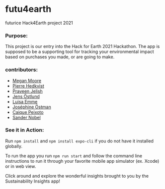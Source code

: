 # futu4earth
futurice Hack4Earth project 2021

### Purpose:
This project is our entry into the Hack for Earth 2021 Hackathon.
The app is supposed to be a supporting tool for tracking your environmental impact based on purchases you made, or are going to make.

### contributors:
- [Megan Moore](https://github.com/meganhmoore)
- [Pierre Hedkvist](https://github.com/phedkvist)
- [Praveen Jelish](https://github.com/prav33n)
- [Jens Östlund](https://github.com/iensu)
- [Luisa Emme](https://github.com/emmeblm)
- [Joséphine Östman](https://github.com/code-crow1337)
- [Caique Peixoto](https://github.com/caique)
- [Sander Nobel](https://github.com/sano2019)


### See it in Action:
Run ```npm install``` and ```npm install expo-cli``` if you do not have it installed globally. 

To run the app you run ```npm run start``` and follow the command line instructions to run it through your favorite mobile app simulator (ex. Xcode) or in web view. 

Click around and explore the wonderful insights brought to you by the Sustainability Insights app! 
